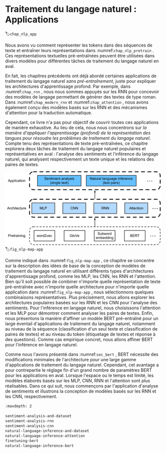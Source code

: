 # Traitement du langage naturel : Applications
:label:`chap_nlp_app` 

 Nous avons vu comment représenter les tokens dans des séquences de texte et entraîner leurs représentations dans :numref:`chap_nlp_pretrain` .
Ces représentations textuelles pré-entraînées peuvent être utilisées dans divers modèles pour différentes tâches de traitement du langage naturel en aval.

En fait,
les chapitres précédents ont déjà abordé certaines applications de traitement du langage naturel
*sans pré-entraînement*,
juste pour expliquer les architectures d'apprentissage profond.
Par exemple, dans :numref:`chap_rnn` ,
nous nous sommes appuyés sur les RNN pour concevoir des modèles de langage permettant de générer des textes de type roman.
Dans :numref:`chap_modern_rnn` et :numref:`chap_attention` ,
nous avons également conçu des modèles basés sur les RNN et des mécanismes d'attention pour la traduction automatique.

Cependant, ce livre n'a pas pour objectif de couvrir toutes ces applications de manière exhaustive.
Au lieu de cela,
nous nous concentrons sur *la manière d'appliquer l'apprentissage (profond) de la représentation des langues pour résoudre les problèmes de traitement du langage naturel*.
Compte tenu des représentations de texte pré-entraînées,
ce chapitre explorera deux 
tâches de traitement du langage naturel populaires et représentatives
en aval :
l'analyse des sentiments et l'inférence du langage naturel,
qui analysent respectivement un texte unique et les relations des paires de textes.

![Pretrained text representations can be fed to various deep learning architectures for different downstream natural language processing applications. This chapter focuses on how to design models for different downstream natural language processing applications.](../img/nlp-map-app.svg)
:label:`fig_nlp-map-app`

Comme indiqué dans :numref:`fig_nlp-map-app` ,
ce chapitre se concentre sur la description des idées de base de la conception de modèles de traitement du langage naturel en utilisant différents types d'architectures d'apprentissage profond, comme les MLP, les CNN, les RNN et l'attention.
Bien qu'il soit possible de combiner n'importe quelle représentation de texte pré-entraînée avec n'importe quelle architecture pour n'importe quelle application dans :numref:`fig_nlp-map-app` ,
nous sélectionnons quelques combinaisons représentatives.
Plus précisément, nous allons explorer les architectures populaires basées sur les RNN et les CNN pour l'analyse des sentiments.
Pour l'inférence en langage naturel, nous choisissons l'attention et les MLP pour démontrer comment analyser les paires de textes.
Enfin, nous présentons la manière d'affiner un modèle BERT pré-entraîné
pour un large éventail d'applications de traitement du langage naturel,
notamment au niveau de la séquence (classification d'un seul texte et classification de paires de textes)
et au niveau du token (étiquetage de textes et réponse à des questions).
Comme cas empirique concret,
nous allons affiner BERT pour l'inférence en langage naturel.

Comme nous l'avons présenté dans :numref:`sec_bert` ,
BERT nécessite des modifications minimales de l'architecture
pour une large gamme d'applications de traitement du langage naturel.
Cependant, cet avantage a pour contrepartie le réglage fin
d'un grand nombre de paramètres BERT pour les applications en aval.
Lorsque l'espace ou le temps est limité,
les modèles élaborés basés sur les MLP, CNN, RNN et l'attention
sont plus réalisables.
Dans ce qui suit, nous commençons par l'application d'analyse de sentiments
et illustrons la conception de modèles basés sur les RNN et les CNN, respectivement.

```toc
:maxdepth: 2

sentiment-analysis-and-dataset
sentiment-analysis-rnn
sentiment-analysis-cnn
natural-language-inference-and-dataset
natural-language-inference-attention
finetuning-bert
natural-language-inference-bert
```

